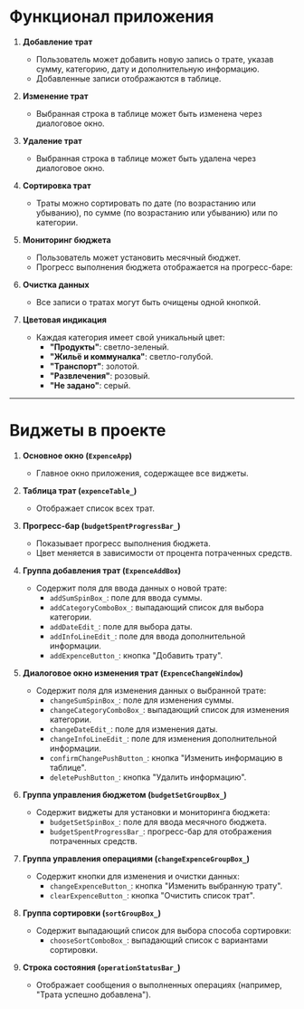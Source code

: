 # Функционал приложения

1. **Добавление трат**
    - Пользователь может добавить новую запись о трате, указав сумму, категорию, дату и дополнительную информацию.
    - Добавленные записи отображаются в таблице.

2. **Изменение трат**
    - Выбранная строка в таблице может быть изменена через диалоговое окно.

3. **Удаление трат**
    - Выбранная строка в таблице может быть удалена через диалоговое окно.

4. **Сортировка трат**
    - Траты можно сортировать по дате (по возрастанию или убыванию), по сумме (по возрастанию или убыванию) или по категории.

5. **Мониторинг бюджета**
    - Пользователь может установить месячный бюджет.
    - Прогресс выполнения бюджета отображается на прогресс-баре:
      
6. **Очистка данных**
    - Все записи о тратах могут быть очищены одной кнопкой.

7. **Цветовая индикация**
    - Каждая категория имеет свой уникальный цвет:
        - **"Продукты"**: светло-зеленый.
        - **"Жильё и коммуналка"**: светло-голубой.
        - **"Транспорт"**: золотой.
        - **"Развлечения"**: розовый.
        - **"Не задано"**: серый.

---

# Виджеты в проекте

1. **Основное окно (`ExpenceApp`)**
    - Главное окно приложения, содержащее все виджеты.

2. **Таблица трат (`expenceTable_`)**
    - Отображает список всех трат.

3. **Прогресс-бар (`budgetSpentProgressBar_`)**
    - Показывает прогресс выполнения бюджета.
    - Цвет меняется в зависимости от процента потраченных средств.

4. **Группа добавления трат (`ExpenceAddBox`)**
    - Содержит поля для ввода данных о новой трате:
        - `addSumSpinBox_`: поле для ввода суммы.
        - `addCategoryComboBox_`: выпадающий список для выбора категории.
        - `addDateEdit_`: поле для выбора даты.
        - `addInfoLineEdit_`: поле для ввода дополнительной информации.
        - `addExpenceButton_`: кнопка "Добавить трату".

5. **Диалоговое окно изменения трат (`ExpenceChangeWindow`)**
    - Содержит поля для изменения данных о выбранной трате:
        - `changeSumSpinBox_`: поле для изменения суммы.
        - `changeCategoryComboBox_`: выпадающий список для изменения категории.
        - `changeDateEdit_`: поле для изменения даты.
        - `changeInfoLineEdit_`: поле для изменения дополнительной информации.
        - `confirmChangePushButton_`: кнопка "Изменить информацию в таблице".
        - `deletePushButton_`: кнопка "Удалить информацию".

6. **Группа управления бюджетом (`budgetSetGroupBox_`)**
    - Содержит виджеты для установки и мониторинга бюджета:
        - `budgetSetSpinBox_`: поле для ввода месячного бюджета.
        - `budgetSpentProgressBar_`: прогресс-бар для отображения потраченных средств.

7. **Группа управления операциями (`changeExpenceGroupBox_`)**
    - Содержит кнопки для изменения и очистки данных:
        - `changeExpenceButton_`: кнопка "Изменить выбранную трату".
        - `clearExpenceButton_`: кнопка "Очистить список трат".

8. **Группа сортировки (`sortGroupBox_`)**
    - Содержит выпадающий список для выбора способа сортировки:
        - `chooseSortComboBox_`: выпадающий список с вариантами сортировки.

9. **Строка состояния (`operationStatusBar_`)**
    - Отображает сообщения о выполненных операциях (например, "Трата успешно добавлена").